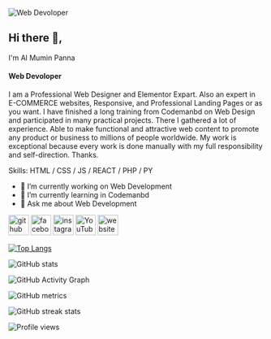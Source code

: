 ![Web Devoloper](https://scontent.fjsr11-1.fna.fbcdn.net/v/t39.30808-6/327786745_693677299201614_7559330506352326313_n.jpg?stp=dst-jpg_s960x960&_nc_cat=101&ccb=1-7&_nc_sid=e3f864&_nc_eui2=AeGIjtAL8iNbCvk40-VUF1a77vQd7FQmyF7u9B3sVCbIXoZy68e7AzDlrk8AfwEHahW6TZI6Lk6_Bg12KhVsKh7d&_nc_ohc=yvtGuUWxtugAX_zR3FQ&_nc_ht=scontent.fjsr11-1.fna&oh=00_AfAq6MFlH1et-nFRFPEPugtBOMg8LpNw4c5IVdgimmMxUg&oe=64063606)
## Hi there 👋,
I'm Al Mumin Panna
#### Web Devoloper


I am a Professional Web Designer and Elementor Expart. Also an expert in E-COMMERCE websites, Responsive, and Professional Landing Pages or as you want. I have finished a long training from Codemanbd on Web Design and participated in many practical projects. There I gathered a lot of experience. Able to make functional and attractive web content to promote any product or business to millions of people worldwide. My work is exceptional because every work is done manually with my full responsibility and self-direction. Thanks.

Skills: HTML / CSS / JS / REACT / PHP / PY

- 🔭 I’m currently working on Web Development 
- 🌱 I’m currently learning in Codemanbd 
- 💬 Ask me about Web Development 


[<img src='https://cdn.jsdelivr.net/npm/simple-icons@3.0.1/icons/github.svg' alt='github' height='40'>](https://github.com/almumin-panna)  [<img src='https://cdn.jsdelivr.net/npm/simple-icons@3.0.1/icons/facebook.svg' alt='facebook' height='40'>](https://www.facebook.com/panna8311)  [<img src='https://cdn.jsdelivr.net/npm/simple-icons@3.0.1/icons/instagram.svg' alt='instagram' height='40'>](https://www.instagram.com/almuminpanna/)  [<img src='https://cdn.jsdelivr.net/npm/simple-icons@3.0.1/icons/youtube.svg' alt='YouTube' height='40'>](https://www.youtube.com/channel/@almuminpanna)  [<img src='https://cdn.jsdelivr.net/npm/simple-icons@3.0.1/icons/icloud.svg' alt='website' height='40'>](https://almuminpanna.xyz)  

[![Top Langs](https://github-readme-stats.vercel.app/api/top-langs/?username=almumin-panna)](https://github.com/anuraghazra/github-readme-stats)

![GitHub stats](https://github-readme-stats.vercel.app/api?username=almumin-panna&show_icons=true)  

![GitHub Activity Graph](https://activity-graph.herokuapp.com/graph?username=almumin-panna)  

![GitHub metrics](https://metrics.lecoq.io/almumin-panna)  

![GitHub streak stats](https://streak-stats.demolab.com/?user=almumin-panna)  

![Profile views](https://gpvc.arturio.dev/almumin-panna)  
